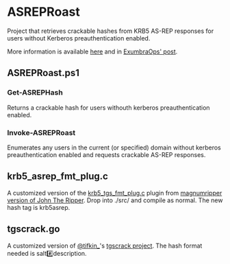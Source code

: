 # ASREPRoast

Project that retrieves crackable hashes from KRB5 AS-REP responses for users without Kerberos preauthentication enabled.

More information is available [here](http://www.harmj0y.net/blog/activedirectory/roasting-as-reps/) and in [ExumbraOps' post](http://www.exumbraops.com/blog/2016/6/1/kerberos-party-tricks-weaponizing-kerberos-protocol-flaws).

## ASREPRoast.ps1

### Get-ASREPHash

Returns a crackable hash for users withouth kerberos preauthentication enabled.

### Invoke-ASREPRoast

Enumerates any users in the current (or specified) domain without kerberos preauthentication enabled and requests crackable AS-REP responses.

## krb5_asrep_fmt_plug.c

A customized version of the [krb5_tgs_fmt_plug.c](https://github.com/magnumripper/JohnTheRipper/blob/bleeding-jumbo/src/krb5_tgs_fmt_plug.c) plugin from [magnumripper version of John The Ripper](https://github.com/magnumripper/JohnTheRipper). Drop into ./src/ and compile as normal. The new hash tag is krb5asrep.

## tgscrack.go

A customized version of [@tifkin_](https://twitter.com/tifkin_)'s [tgscrack project](https://github.com/leechristensen/tgscrack/blob/master/tgscrack.go). The hash format needed is salt:hash:description.
